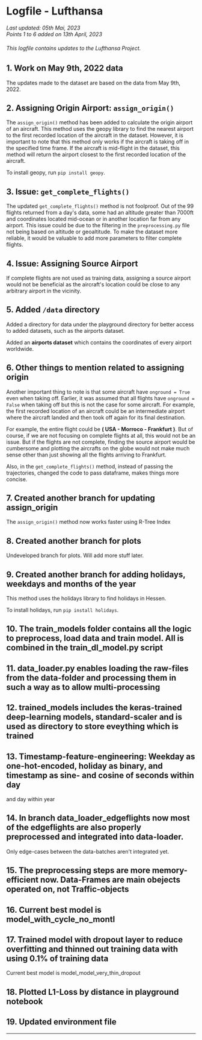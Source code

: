 # Logfile - Lufthansa

*Last updated: 05th Mai, 2023*\
*Points 1 to 6 added on 13th April, 2023*

###### This logfile contains updates to the Lufthansa Project.

## 1. Work on May 9th, 2022 data
The updates made to the dataset are based on the data from May 9th, 2022.

## 2. Assigning Origin Airport: `assign_origin()`
The `assign_origin()` method has been added to calculate the origin airport of an aircraft. This method uses the geopy library to find the nearest airport to the first recorded location of the aircraft in the dataset. However, it is important to note that this method only works if the aircraft is taking off in the specified time frame. If the aircraft is mid-flight in the dataset, this method will return the airport closest to the first recorded location of the aircraft.

To install geopy, run `pip install geopy`.

## 3. Issue: `get_complete_flights()`
The updated `get_complete_flights()` method is not foolproof. Out of the 99 flights returned from a day's data, some had an altitude greater than 7000ft and coordinates located mid-ocean or in another location far from any airport. This issue could be due to the filtering in the `preprocessing.py` file not being based on altitude or geoaltitude. To make the dataset more reliable, it would be valuable to add more parameters to filter complete flights.

## 4. Issue: Assigning Source Airport
If complete flights are not used as training data, assigning a source airport would not be beneficial as the aircraft's location could be close to any arbitrary airport in the vicinity.

## 5. Added `/data` directory 
Added a directory for data under the playground directory for better access to added datasets, such as the airports dataset.

Added an **airports dataset** which contains the coordinates of every airport worldwide.

## 6. Other things to mention related to assigning origin
Another important thing to note is that some aircraft have `onground = True` even when taking off. Earlier, it was assumed that all flights have `onground = False` when taking off but this is not the case for some aircraft. For example, the first recorded location of an aircraft could be an intermediate airport where the aircraft landed and then took off again for its final destination. 

For example, the entire flight could be **( USA - Morroco - Frankfurt )**.  But of course, if we are not focusing on complete flights at all, this would not be an issue. But if the flights are not complete, finding the source airport would be cumbersome and plotting the aircrafts on the globe would not make much sense other than just showing all the flights arriving to Frankfurt.   

Also, in the `get_complete_flights()` method, instead of passing the trajectories, changed the code to pass dataframe, makes things more concise. 

## 7. Created another branch for updating assign_origin
The ``assign_origin()`` method now works faster using R-Tree Index

## 8. Created another branch for plots
Undeveloped branch for plots. Will add more stuff later.

## 9. Created another branch for adding holidays, weekdays and months of the year
This method uses the holidays library to find holidays in Hessen.

To install holidays, run `pip install holidays`.

## 10. The train_models folder contains all the logic to preprocess, load data and train model. All is combined in the train_dl_model.py script

## 11. data_loader.py enables loading the raw-files from the data-folder and processing them in such a way as to allow multi-processing

## 12. trained_models includes the keras-trained deep-learning models, standard-scaler and is used as directory to store eveything which is trained

## 13. Timestamp-feature-engineering: Weekday as one-hot-encoded, holiday as binary, and timestamp as sine- and cosine of seconds within day
and day within year 

## 14. In branch data_loader_edgeflights now most of the edgeflights are also properly preprocessed and integrated into data-loader. 
Only edge-cases between the data-batches aren't integrated yet.

## 15. The preprocessing steps are more memory-efficient now. Data-Frames are main obejects operated on, not Traffic-objects

## 16. Current best model is model_with_cycle_no_montl

## 17. Trained model with dropout layer to reduce overfitting and thinned out training data with using 0.1% of training data
Current best model is model_model_very_thin_dropout

## 18. Plotted L1-Loss by distance in playground notebook

## 19. Updated environment file



---


